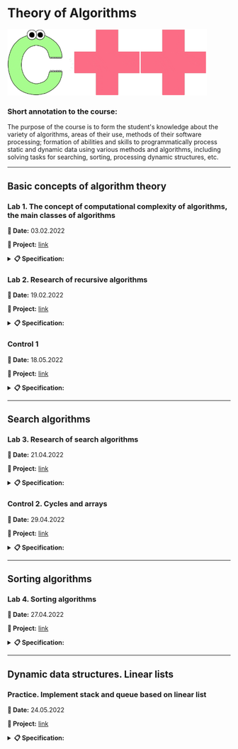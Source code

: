 # **Theory of Algorithms**

<img src="img/c.gif" height="150" alt="c"><img src="img/plus.gif" height="150" alt="+"><img src="img/plus.gif" height="150" alt="+">

### **Short annotation to the course:**

The purpose of the course is to form the student's knowledge about the variety of algorithms, areas of their use, methods of their software processing; formation of abilities and skills to programmatically process static and dynamic data using various methods and algorithms, including solving tasks for searching, sorting, processing dynamic structures, etc.

---

## **Basic concepts of algorithm theory**

### **Lab 1.** The concept of computational complexity of algorithms, the main classes of algorithms

**📅 Date:** 03.02.2022

**📁 Project:** [link](lab-01/main.cpp)

<details>
<summary><b>📋 Specification:</b></summary>
The coordinates of three points of the plane are given. Check if they form a new triangle.
</details>

### **Lab 2.** Research of recursive algorithms

**📅 Date:** 19.02.2022

**📁 Project:** [link](lab-02)

<details>
<summary><b>📋 Specification:</b></summary>

Calculate the value of y by decomposing the function ƒ(x) into a Taylor series. Develop programs according to the algorithm using a recursive function and without using a recursive function.

| y              | ƒ(x)   |
| -------------- | ------ |
| (x+3) / sin(x) | sin(x) |

</details>

### **Control 1**

**📅 Date:** 18.05.2022

**📁 Project:** [link](control-01/main.cpp)

<details>
<summary><b>📋 Specification:</b></summary>

Calculate the expression:

w = |cos(x) - cos(y)<sup>1 + 2sin<sup>2</sup>(y)</sup>| \* (1 + z + z<sup>2</sup> / 2 + z<sup>4</sup> / 4

if x = 0.4 _ 10<sup>4</sup>, y = -0.875, z = -0.475 _ 10<sup>-3</sup>, w = 1.9873)

</details>

---

## **Search algorithms**

### **Lab 3.** Research of search algorithms

**📅 Date:** 21.04.2022

**📁 Project:** [link](lab-03/main.cpp)

<details>
<summary><b>📋 Specification:</b></summary>

1. For a given table, implement search algorithms using the specified methods.

2. Determine the number of comparisons when performing different algorithms.

Note: Input arrays of integers contain 500 elements with random numbers with values from 0 to N - 1. N = 1000.

| The purpose of the search                                                            |
| ------------------------------------------------------------------------------------ |
| Number of elements from 0 to N - 1 in the array B. Search algorithms: linear, binary |

</details>

### **Control 2. Cycles and arrays**

**📅 Date:** 29.04.2022

**📁 Project:** [link](control-02/main.cpp)

<details>
<summary><b>📋 Specification:</b></summary>

1. Write a program that does the following: the user enters his year of birth and the program displays the word "Hello" as many times as he is old.
2. Write a program that generates and displays an array of 10 random numbers in the range -100 to 100, displays the index of the third negative element.

</details>

---

## **Sorting algorithms**

### **Lab 4.** Sorting algorithms

**📅 Date:** 27.04.2022

**📁 Project:** [link](lab-04/main.cpp)

<details>
<summary><b>📋 Specification:</b></summary>

1. Generate an array of dimension 1000 elements:

   - sorted by ascending;
   - with random elements from 0 to 1000;
   - sorted in descending order.

2. For the data of table to implement algorithms of sorting in ascending order, receiving the following variables:

   - number of comparisons;
   - number of exchanges.

3. The results of the experiment are presented in the form of a table.

| Method 1         | Method 2          | Method 3       |
| ---------------- | ----------------- | -------------- |
| "Bubbles" method | Sort by selection | Shell's method |

</details>

---

## **Dynamic data structures. Linear lists**

### **Practice.** Implement stack and queue based on linear list

**📅 Date:** 24.05.2022

**📁 Project:** [link](practice)

<details>
<summary><b>📋 Specification:</b></summary>

Create your own stack and queue and fill them with any entries according to the option and display them on the screen.

| Type of records                   | Number of records |
| --------------------------------- | ----------------- |
| Warehouse (goods and their value) | 10                |

</details>
